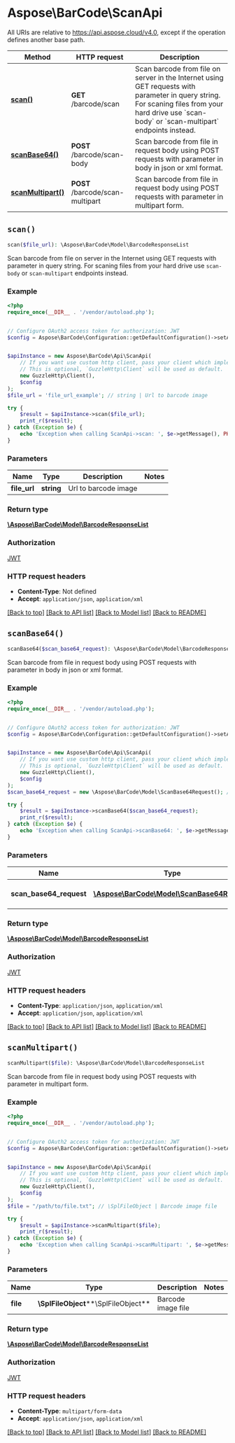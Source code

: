 # Aspose\BarCode\ScanApi

All URIs are relative to https://api.aspose.cloud/v4.0, except if the operation defines another base path.

| Method | HTTP request | Description |
| ------------- | ------------- | ------------- |
| [**scan()**](ScanApi.md#scan) | **GET** /barcode/scan | Scan barcode from file on server in the Internet using GET requests with parameter in query string. For scaning files from your hard drive use &#x60;scan-body&#x60; or &#x60;scan-multipart&#x60; endpoints instead. |
| [**scanBase64()**](ScanApi.md#scanBase64) | **POST** /barcode/scan-body | Scan barcode from file in request body using POST requests with parameter in body in json or xml format. |
| [**scanMultipart()**](ScanApi.md#scanMultipart) | **POST** /barcode/scan-multipart | Scan barcode from file in request body using POST requests with parameter in multipart form. |


## `scan()`

```php
scan($file_url): \Aspose\BarCode\Model\BarcodeResponseList
```

Scan barcode from file on server in the Internet using GET requests with parameter in query string. For scaning files from your hard drive use `scan-body` or `scan-multipart` endpoints instead.

### Example

```php
<?php
require_once(__DIR__ . '/vendor/autoload.php');


// Configure OAuth2 access token for authorization: JWT
$config = Aspose\BarCode\Configuration::getDefaultConfiguration()->setAccessToken('YOUR_ACCESS_TOKEN');


$apiInstance = new Aspose\BarCode\Api\ScanApi(
    // If you want use custom http client, pass your client which implements `GuzzleHttp\ClientInterface`.
    // This is optional, `GuzzleHttp\Client` will be used as default.
    new GuzzleHttp\Client(),
    $config
);
$file_url = 'file_url_example'; // string | Url to barcode image

try {
    $result = $apiInstance->scan($file_url);
    print_r($result);
} catch (Exception $e) {
    echo 'Exception when calling ScanApi->scan: ', $e->getMessage(), PHP_EOL;
}
```

### Parameters

| Name | Type | Description  | Notes |
| ------------- | ------------- | ------------- | ------------- |
| **file_url** | **string**| Url to barcode image | |

### Return type

[**\Aspose\BarCode\Model\BarcodeResponseList**](../Model/BarcodeResponseList.md)

### Authorization

[JWT](../../README.md#JWT)

### HTTP request headers

- **Content-Type**: Not defined
- **Accept**: `application/json`, `application/xml`

[[Back to top]](#) [[Back to API list]](../../README.md#endpoints)
[[Back to Model list]](../../README.md#models)
[[Back to README]](../../README.md)

## `scanBase64()`

```php
scanBase64($scan_base64_request): \Aspose\BarCode\Model\BarcodeResponseList
```

Scan barcode from file in request body using POST requests with parameter in body in json or xml format.

### Example

```php
<?php
require_once(__DIR__ . '/vendor/autoload.php');


// Configure OAuth2 access token for authorization: JWT
$config = Aspose\BarCode\Configuration::getDefaultConfiguration()->setAccessToken('YOUR_ACCESS_TOKEN');


$apiInstance = new Aspose\BarCode\Api\ScanApi(
    // If you want use custom http client, pass your client which implements `GuzzleHttp\ClientInterface`.
    // This is optional, `GuzzleHttp\Client` will be used as default.
    new GuzzleHttp\Client(),
    $config
);
$scan_base64_request = new \Aspose\BarCode\Model\ScanBase64Request(); // \Aspose\BarCode\Model\ScanBase64Request | Barcode scan request

try {
    $result = $apiInstance->scanBase64($scan_base64_request);
    print_r($result);
} catch (Exception $e) {
    echo 'Exception when calling ScanApi->scanBase64: ', $e->getMessage(), PHP_EOL;
}
```

### Parameters

| Name | Type | Description  | Notes |
| ------------- | ------------- | ------------- | ------------- |
| **scan_base64_request** | [**\Aspose\BarCode\Model\ScanBase64Request**](../Model/ScanBase64Request.md)| Barcode scan request | |

### Return type

[**\Aspose\BarCode\Model\BarcodeResponseList**](../Model/BarcodeResponseList.md)

### Authorization

[JWT](../../README.md#JWT)

### HTTP request headers

- **Content-Type**: `application/json`, `application/xml`
- **Accept**: `application/json`, `application/xml`

[[Back to top]](#) [[Back to API list]](../../README.md#endpoints)
[[Back to Model list]](../../README.md#models)
[[Back to README]](../../README.md)

## `scanMultipart()`

```php
scanMultipart($file): \Aspose\BarCode\Model\BarcodeResponseList
```

Scan barcode from file in request body using POST requests with parameter in multipart form.

### Example

```php
<?php
require_once(__DIR__ . '/vendor/autoload.php');


// Configure OAuth2 access token for authorization: JWT
$config = Aspose\BarCode\Configuration::getDefaultConfiguration()->setAccessToken('YOUR_ACCESS_TOKEN');


$apiInstance = new Aspose\BarCode\Api\ScanApi(
    // If you want use custom http client, pass your client which implements `GuzzleHttp\ClientInterface`.
    // This is optional, `GuzzleHttp\Client` will be used as default.
    new GuzzleHttp\Client(),
    $config
);
$file = "/path/to/file.txt"; // \SplFileObject | Barcode image file

try {
    $result = $apiInstance->scanMultipart($file);
    print_r($result);
} catch (Exception $e) {
    echo 'Exception when calling ScanApi->scanMultipart: ', $e->getMessage(), PHP_EOL;
}
```

### Parameters

| Name | Type | Description  | Notes |
| ------------- | ------------- | ------------- | ------------- |
| **file** | **\SplFileObject****\SplFileObject**| Barcode image file | |

### Return type

[**\Aspose\BarCode\Model\BarcodeResponseList**](../Model/BarcodeResponseList.md)

### Authorization

[JWT](../../README.md#JWT)

### HTTP request headers

- **Content-Type**: `multipart/form-data`
- **Accept**: `application/json`, `application/xml`

[[Back to top]](#) [[Back to API list]](../../README.md#endpoints)
[[Back to Model list]](../../README.md#models)
[[Back to README]](../../README.md)
